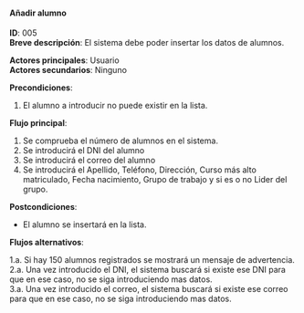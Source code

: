 #### Añadir alumno
**ID**: 005  
**Breve descripción**: El sistema debe poder insertar los datos de alumnos.

**Actores principales**: Usuario  
**Actores secundarios**: Ninguno

**Precondiciones**:

1. El alumno a introducir no puede existir en la lista.

**Flujo principal**:

1. Se comprueba el número de alumnos en el sistema.
2. Se introducirá el DNI del alumno
3. Se introducirá el correo del alumno
4. Se introducirá el Apellido, Teléfono, Dirección, Curso más alto matriculado, Fecha nacimiento, Grupo de trabajo y si es o no Lider del grupo.

**Postcondiciones**:

* El alumno se insertará en la lista.

**Flujos alternativos**:

1.a. Si hay 150 alumnos registrados se mostrará un mensaje de advertencia.
2.a. Una vez introducido el DNI, el sistema buscará si existe ese DNI para que en ese caso, no se siga introduciendo mas datos.  
3.a. Una vez introducido el correo, el sistema buscará si existe ese correo para que en ese caso, no se siga introduciendo mas datos.

